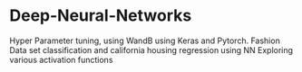 # Deep-Neural-Networks
Hyper Parameter tuning, using WandB using Keras and Pytorch. Fashion Data set classification and california housing regression using NN  Exploring various activation functions
